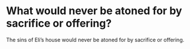 # What would never be atoned for by sacrifice or offering?

The sins of Eli’s house would never be atoned for by sacrifice or offering.
